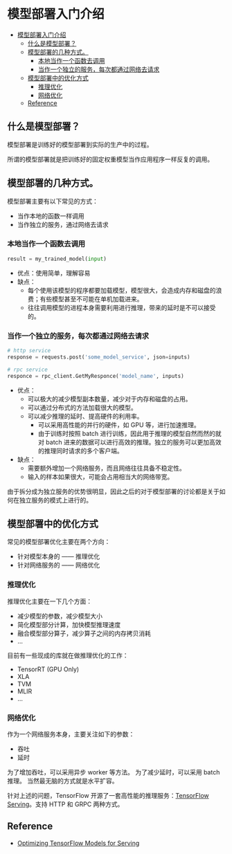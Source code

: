 # 模型部署入门介绍

- [模型部署入门介绍](#模型部署入门介绍)
  - [什么是模型部署？](#什么是模型部署)
  - [模型部署的几种方式。](#模型部署的几种方式)
    - [本地当作一个函数去调用](#本地当作一个函数去调用)
    - [当作一个独立的服务，每次都通过网络去请求](#当作一个独立的服务每次都通过网络去请求)
  - [模型部署中的优化方式](#模型部署中的优化方式)
    - [推理优化](#推理优化)
    - [网络优化](#网络优化)
  - [Reference](#reference)

## 什么是模型部署？
模型部署是训练好的模型部署到实际的生产中的过程。

所谓的模型部署就是把训练好的固定权重模型当作应用程序一样反复的调用。

## 模型部署的几种方式。
模型部署主要有以下常见的方式：
- 当作本地的函数一样调用
- 当作独立的服务，通过网络去请求

### 本地当作一个函数去调用
```python
result = my_trained_model(input)
```

- 优点：使用简单，理解容易
- 缺点：
  - 每个使用该模型的程序都要加载模型，模型很大，会造成内存和磁盘的浪费；有些模型甚至不可能在单机加载进来。
  - 往往调用模型的进程本身需要利用进行推理，带来的延时是不可以接受的。
  
### 当作一个独立的服务，每次都通过网络去请求
```python
# http service
response = requests.post('some_model_service', json=inputs)

# rpc service
responce = rpc_client.GetMyResponce('model_name', inputs)
```

- 优点：
  - 可以极大的减少模型副本数量，减少对于内存和磁盘的占用。
  - 可以通过分布式的方法加载很大的模型。
  - 可以减少推理的延时、提高硬件的利用率。
    - 可以采用高性能的并行的硬件，如 GPU 等，进行加速推理。
    - 由于训练时按照 batch 进行训练，因此用于推理的模型自然而然的就对 batch 进来的数据可以进行高效的推理。独立的服务可以更加高效的推理同时请求的多个客户端。
- 缺点：
  - 需要额外增加一个网络服务，而且网络往往具备不稳定性。
  - 输入的样本如果很大，可能会占用相当大的网络带宽。

由于拆分成为独立服务的优势很明显，因此之后的对于模型部署的讨论都是关于如何在独立服务的模式上进行的。

## 模型部署中的优化方式
常见的模型部署优化主要在两个方向：
- 针对模型本身的 —— 推理优化
- 针对网络服务的 —— 网络优化


### 推理优化
推理优化主要在一下几个方面：
- 减少模型的参数，减少模型大小
- 简化模型部分计算，加快模型推理速度
- 融合模型部分算子，减少算子之间的内存拷贝消耗
- ...

目前有一些现成的库就在做推理优化的工作：
- TensorRT (GPU Only)
- XLA
- TVM
- MLIR
- ...

### 网络优化
作为一个网络服务本身，主要关注如下的参数：
- 吞吐
- 延时

为了增加吞吐，可以采用异步 worker 等方法。
为了减少延时，可以采用 batch 推理。
当然最无脑的方式就是水平扩容。

针对上述的问题，TensorFlow 开源了一套高性能的推理服务：[TensorFlow Serving](https://github.com/tensorflow/serving)。支持 HTTP 和 GRPC 两种方式。

## Reference
- [Optimizing TensorFlow Models for Serving
](https://medium.com/google-cloud/optimizing-tensorflow-models-for-serving-959080e9ddbf)


